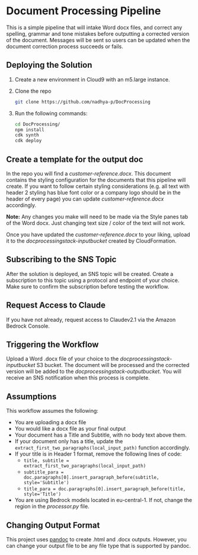 # Document Processing Pipeline

This is a simple pipeline that will intake Word docx files, and correct any spelling, grammar and tone mistakes before outputting a corrected version of the document. Messages will be sent so users can be updated when the document correction process succeeds or fails. 

## Deploying the Solution
1. Create a new environment in Cloud9 with an m5.large instance.
2. Clone the repo
    ```bash
    git clone https://github.com/nadhya-p/DocProcessing
    ```
3. Run the following commands: 

    ```bash
    cd DocProcessing/
    npm install
    cdk synth
    cdk deploy
    ```

## Create a template for the output doc
In the repo you will find a _customer-reference.docx_. This document contains the styling configuration for the documents that this pipeline will create. If you want to follow certain styling considerations (e.g. all text with header 2 styling has blue font color or a company logo should be in the header of every page) you can update _customer-reference.docx_ accordingly.

**Note:** Any changes you make will need to be made via the Style panes tab of the Word docx. Just changing text size / color of the text will not work.

Once you have updated the _customer-reference.docx_ to your liking, upload it to the _docprocessingstack-inputbucket_ created by CloudFormation.

## Subscribing to the SNS Topic
After the solution is deployed, an SNS topic will be created. Create a subscription to this topic using a protocol and endpoint of your choice. Make sure to confirm the subscription before testing the workflow.

## Request Access to Claude
If you have not already, request access to Claudev2.1 via the Amazon Bedrock Console.

## Triggering the Workflow
Upload a Word .docx file of your choice to the _docprocessingstack-inputbucket_ S3 bucket. The document will be processed and the corrected version will be added to the _docprocessingstack-outputbucket_. You will receive an SNS notification when this process is complete.


## Assumptions
This workflow assumes the following:
* You are uploading a docx file
* You would like a docx file as your final output
* Your document has a Title and Subtitle, with no body text above them.
* If your document only has a title, update the ```extract_first_two_paragraphs(local_input_path)``` function accordingly.
* If your title is in Header 1 format, remove the following lines of code: 
    * ```title, subtitle = extract_first_two_paragraphs(local_input_path)```
    * ```subtitle_para = doc.paragraphs[0].insert_paragraph_before(subtitle, style='Subtitle')```
    * ```title_para = doc.paragraphs[0].insert_paragraph_before(title, style='Title')```
* You are using Bedrock models located in eu-central-1. If not, change the region in the _processor.py_ file.

## Changing Output Format
This project uses [pandoc](https://pandoc.org/) to create .html and .docx outputs. However, you can change your output file to be any file type that is supported by pandoc.
